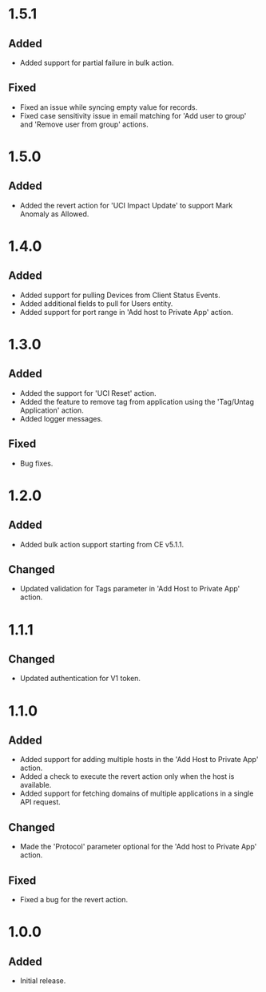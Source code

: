 # 1.5.1
## Added
- Added support for partial failure in bulk action.
## Fixed
- Fixed an issue while syncing empty value for records.
- Fixed case sensitivity issue in email matching for 'Add user to group' and 'Remove user from group' actions.

# 1.5.0
## Added
- Added the revert action for 'UCI Impact Update' to support Mark Anomaly as Allowed.

# 1.4.0
## Added
- Added support for pulling Devices from Client Status Events.
- Added additional fields to pull for Users entity.
- Added support for port range in 'Add host to Private App' action.

# 1.3.0
## Added
 - Added the support for 'UCI Reset' action.
 - Added the feature to remove tag from application using the 'Tag/Untag Application' action.
 - Added logger messages.
## Fixed
 - Bug fixes.

# 1.2.0
## Added
- Added bulk action support starting from CE v5.1.1.
## Changed
- Updated validation for Tags parameter in 'Add Host to Private App' action.

# 1.1.1
## Changed
- Updated authentication for V1 token.

# 1.1.0
## Added
- Added support for adding multiple hosts in the 'Add Host to Private App' action.
- Added a check to execute the revert action only when the host is available.
- Added support for fetching domains of multiple applications in a single API request.
## Changed
- Made the 'Protocol' parameter optional for the 'Add host to Private App' action.
## Fixed
- Fixed a bug for the revert action.

# 1.0.0
## Added
- Initial release.